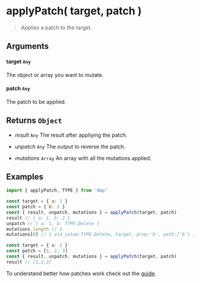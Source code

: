 # applyPatch( target, patch )

> Applies a patch to the target.

## Arguments

#### target `Any`

The object or array you want to mutate.

#### patch `Any`

The patch to be applied.

## Returns `Object`

- *result* `Any` The result after appliying the patch.

- *unpatch* `Any` The output to reverse the patch.

- *mutations* `Array` An array with all the mutations applied.


## Examples

```js
import { applyPatch, TYPE } from 'dop'

const target = { a: 1 }
const patch = { b: 2 }
const { result, unpatch, mutations } = applyPatch(target, patch)
result // { a: 1, b: 2 }
unpatch // { a: 1, b: TYPE.Delete }
mutations.length // 1
mutations[0] // { old_value:TYPE.Delete, target, prop:'b', path:['b'] }
```


```js
const target = { a: 1 }
const patch = [1, 2, 3]
const { result, unpatch, mutations } = applyPatch(target, patch)
result // [1,2,3]
```


To understand better how patches work check out the [guide](/guide/javascript/patches).